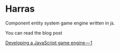 # Harras

Component entity system game engine written in js.

You can read the blog post

[Developing a JavaScript game engine — 1](https://medium.com/@yortuc/developing-a-javascript-game-engine-1-570e4c6f629e)

